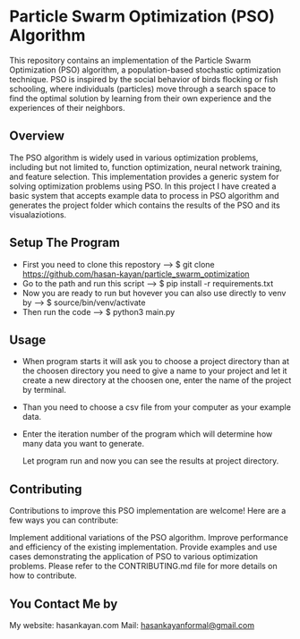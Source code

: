 
# Particle Swarm Optimization (PSO) Algorithm
This repository contains an implementation of the Particle Swarm Optimization (PSO) algorithm, a population-based stochastic optimization technique. PSO is inspired by the social behavior of birds flocking or fish schooling, where individuals (particles) move through a search space to find the optimal solution by learning from their own experience and the experiences of their neighbors.

## Overview
The PSO algorithm is widely used in various optimization problems, including but not limited to, function optimization, neural network training, and feature selection. This implementation provides a generic system for solving optimization problems using PSO. In this project I have created a basic system that accepts example data to process in PSO algorithm and generates the project folder which contains the results of the PSO and its visualaziotions. 

## Setup The Program  

- First you need to clone this repostory --> $ git clone https://github.com/hasan-kayan/particle_swarm_optimization 
- Go to the path and run this script --> $ pip install -r requirements.txt 
- Now you are ready to run but hovever you can also use directly to venv by --> $ source/bin/venv/activate
- Then run the code -->  $ python3 main.py

## Usage 
- When program starts it will ask you to choose a project directory than at the choosen directory you need to give a name to your project and let it create a new directory at the choosen one, enter the name of the project by terminal. 
- Than you need to choose a csv file from your computer as your example data. 
- Enter the iteration number of the program which will determine how many data you want to generate.

  Let program run and now you can see the results at project directory.


## Contributing
Contributions to improve this PSO implementation are welcome! Here are a few ways you can contribute:

Implement additional variations of the PSO algorithm.
Improve performance and efficiency of the existing implementation.
Provide examples and use cases demonstrating the application of PSO to various optimization problems.
Please refer to the CONTRIBUTING.md file for more details on how to contribute.

## You Contact Me by 

My website: hasankayan.com 
Mail: hasankayanformal@gmail.com 

